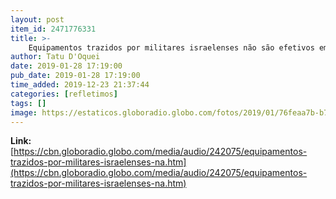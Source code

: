 ```yaml
---
layout: post
item_id: 2471776331
title: >-
    Equipamentos trazidos por militares israelenses não são efetivos em Brumadinho
author: Tatu D'Oquei
date: 2019-01-28 17:19:00
pub_date: 2019-01-28 17:19:00
time_added: 2019-12-23 21:37:44
categories: [refletimos]
tags: []
image: https://estaticos.globoradio.globo.com/fotos/2019/01/76feaa7b-b764-4675-bf4d-2f61b1439796.jpeg.640x360_q75_box-0%2C120%2C1280%2C840_crop_detail.jpg
---
```


**Link:** [https://cbn.globoradio.globo.com/media/audio/242075/equipamentos-trazidos-por-militares-israelenses-na.htm](https://cbn.globoradio.globo.com/media/audio/242075/equipamentos-trazidos-por-militares-israelenses-na.htm)

